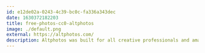 ```yaml
---
id: e12de02a-0243-4c39-bc0c-fa336a343dec
date: 1630372182203
title: free-photos-cc0-altphotos
image: ./default.png
external: https://altphotos.com/
description: Altphotos was built for all creative professionals and amateurs that need beautiful high quality free photos to visually empower their projects.
---
```

